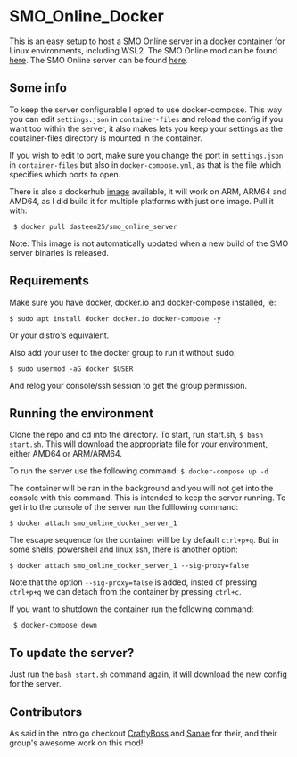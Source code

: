 # SMO_Online_Docker
This is an easy setup to host a SMO Online server in a docker container for Linux environments, including WSL2.
The SMO Online mod can be found [here](https://github.com/CraftyBoss/SuperMarioOdysseyOnline).
The SMO Online server can be found [here](https://github.com/Sanae6/SmoOnlineServer).

## Some info
To keep the server configurable I opted to use docker-compose. This way you can edit `settings.json` in `container-files` and reload the config if you want too within the server, it also makes lets you keep your settings as the coutainer-files directory is mounted in the container.

If you wish to edit to port, make sure you change the port in `settings.json` in `container-files` but also in `docker-compose.yml`, as that is the file which specifies which ports to open.

There is also a dockerhub [image](https://hub.docker.com/repository/docker/dasteen25/smo_online_server) available, it will work on ARM, ARM64 and AMD64, as I did build it for multiple platforms with just one image. Pull it with:

` $ docker pull dasteen25/smo_online_server`

Note: This image is not automatically updated when a new build of the SMO server binaries is released.


## Requirements
Make sure you have docker, docker.io and docker-compose installed, ie:

`$ sudo apt install docker docker.io docker-compose -y`

Or your distro's equivalent.

Also add your user to the docker group to run it without sudo:

`$ sudo usermod -aG docker $USER`

And relog your console/ssh session to get the group permission.


## Running the environment
Clone the repo and cd into the directory.
To start, run start.sh, `$ bash start.sh`. This will download the appropriate file for your environment, either AMD64 or ARM/ARM64.

To run the server use the following command:
`$ docker-compose up -d`

The container will be ran in the background and you will not get into the console with this command. This is intended to keep the server running. To get into the console of the server run the folllowing command:

`$ docker attach smo_online_docker_server_1`

The escape sequence for the container will be by default `ctrl+p+q`. But in some shells, powershell and linux ssh, there is another option:

`$ docker attach smo_online_docker_server_1 --sig-proxy=false`

Note that the option `--sig-proxy=false` is added, insted of pressing `ctrl+p+q` we can detach from the container by pressing `ctrl+c`.

If you want to shutdown the container run the following command:

` $ docker-compose down`

## To update the server?
Just run the `bash start.sh` command again, it will download the new config for the server.

## Contributors
As said in the intro go checkout [CraftyBoss](https://github.com/CraftyBoss/SuperMarioOdysseyOnline) and [Sanae](https://github.com/Sanae6/SmoOnlineServer) for their, and their group's awesome work on this mod!
